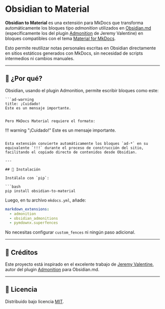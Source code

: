 # Obsidian to Material

**Obsidian to Material** es una extensión para MkDocs que transforma automáticamente los bloques tipo *admonition* utilizados en [Obsidian.md](https://obsidian.md) (específicamente los del plugin [Admonition](https://github.com/valentine195/obsidian-admonition) de Jeremy Valentine) en bloques compatibles con el tema [Material for MkDocs](https://squidfunk.github.io/mkdocs-material/).

Esto permite reutilizar notas personales escritas en Obsidian directamente en sitios estáticos generados con MkDocs, sin necesidad de scripts intermedios ni cambios manuales.

---

## 🧩 ¿Por qué?

Obsidian, usando el plugin Admonition, permite escribir bloques como este:

```
```ad-warning
title: ¡Cuidado!
Este es un mensaje importante.
```
```

Pero MkDocs Material requiere el formato:

```
!!! warning "¡Cuidado!"
    Este es un mensaje importante.
```

Esta extensión convierte automáticamente los bloques `ad-*` en su equivalente `!!!` durante el proceso de construcción del sitio, facilitando el copiado directo de contenidos desde Obsidian.

---

## 🚀 Instalación

Instálalo con `pip`:

```bash
pip install obsidian-to-material
```

Luego, en tu archivo `mkdocs.yml`, añade:

```yaml
markdown_extensions:
  - admonition
  - obsidian_admonitions
  - pymdownx.superfences
```

No necesitas configurar `custom_fences` ni ningún paso adicional.

---

## 🙌 Créditos

Este proyecto está inspirado en el excelente trabajo de [Jeremy Valentine](https://github.com/valentine195), autor del plugin [Admonition](https://github.com/valentine195/obsidian-admonition) para Obsidian.md.

---

## 📄 Licencia

Distribuido bajo licencia [MIT](LICENSE).